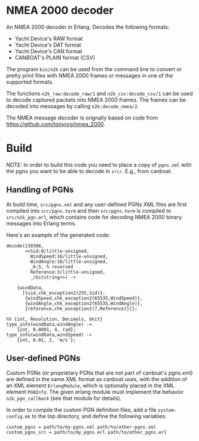 # NMEA 2000 decoder

An NMEA 2000 decoder in Erlang.  Decodes the following formats:

- Yacht Device's RAW format
- Yacht Device's DAT format
- Yacht Device's CAN format
- CANBOAT's PLAIN format (CSV)

The program `bin/n2k` can be used from the command line to convert or
pretty print files with NMEA 2000 frames or messages in one of the
supported formats.

The functions `n2k_raw:decode_raw/1` and `n2k_csv:decode_csv/1` can be
used to decode captured packets into NMEA 2000 frames.  The frames can
be decoded into messages by calling `n2k:decode_nmea/2`.

The NMEA message decoder is orignally based on code from
https://github.com/tonyrog/nmea_2000.

# Build

NOTE: In order to build this code you need to place a copy of `pgns.xml`
with the pgns you want to be able to decode in `src/`.  E.g., from
canboat.

## Handling of PGNs

At build time, `src/pgns.xml` and any user-defined PGNs XML files are
first compiled into `src/pgns.term` and then
`src/pgns.term` is compiled to `src/n2k_pgn.erl`, which contains code
for decoding NMEA 2000 binary messages into Erlang terms.

Here's an example of the generated code:

```
decode(130306,
       <<Sid:8/little-unsigned,
         WindSpeed:16/little-unsigned,
         WindAngle:16/little-unsigned,
         _6:5, % reserved
         Reference:3/little-unsigned,
         _/bitstring>>) ->

    {windData,
      [{sid,chk_exception2(255,Sid)},
       {windSpeed,chk_exception2(65535,WindSpeed)},
       {windAngle,chk_exception2(65535,WindAngle)},
       {reference,chk_exception1(7,Reference)}]};

%% {int, Resolution, Decimals, Unit}
type_info(windData,windAngle) ->
    {int, 0.0001, 4, rad};
type_info(windData,windSpeed) ->
    {int, 0.01, 2, 'm/s'};
```

## User-defined PGNs

Custom PGNs (or proprietary PGNs that are not part of canboat's
pgns.xml) are defined in the same XML format as canboat uses, with the
addition of an XML element `ErlangModule`, which is optionally
placed in the XML element `PGNInfo`.  The given erlang module must
implement the behavior `n2k_pgn_callback` (see that module for
details).

In order to compile the custom PGN definition files, add a file
`system-config.mk` to the top directory, and define the following
variables:

```
custom_pgns = path/to/my-pgns.xml path/to/other-pgns.xml
custom_pgns_src = path/to/my_pgns.erl path/to/other_pgns.erl
```
